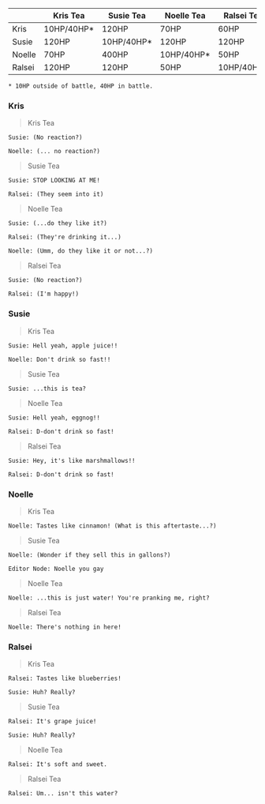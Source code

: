 
| | Kris Tea | Susie Tea | Noelle Tea  | Ralsei Tea |  
|---|---|---|---|---|
| Kris | 10HP/40HP*   | 120HP  | 70HP  | 60HP  |   
| Susie | 120HP  | 10HP/40HP*  | 120HP  | 120HP  |   
| Noelle | 70HP  | 400HP  | 10HP/40HP*  | 50HP  |   
| Ralsei | 120HP  | 120HP  | 50HP | 10HP/40HP*  |   

	* 10HP outside of battle, 40HP in battle.


### Kris

> Kris Tea

```
Susie: (No reaction?)

Noelle: (... no reaction?)
```

>Susie Tea

```
Susie: STOP LOOKING AT ME!

Ralsei: (They seem into it)
```

> Noelle Tea

```
Susie: (...do they like it?)

Ralsei: (They're drinking it...)

Noelle: (Umm, do they like it or not...?)
```

> Ralsei Tea

```
Susie: (No reaction?)

Ralsei: (I'm happy!)
```



### Susie

> Kris Tea

```
Susie: Hell yeah, apple juice!!

Noelle: Don't drink so fast!!
```

>Susie Tea

```
Susie: ...this is tea?
```

> Noelle Tea

```
Susie: Hell yeah, eggnog!!

Ralsei: D-don't drink so fast!
```

> Ralsei Tea

```
Susie: Hey, it's like marshmallows!!

Ralsei: D-don't drink so fast!
```



### Noelle

> Kris Tea

```
Noelle: Tastes like cinnamon! (What is this aftertaste...?)
```

>Susie Tea

```
Noelle: (Wonder if they sell this in gallons?)
```
	Editor Node: Noelle you gay

> Noelle Tea

```
Noelle: ...this is just water! You're pranking me, right?
```

> Ralsei Tea

```
Noelle: There's nothing in here!
```



### Ralsei

> Kris Tea

```
Ralsei: Tastes like blueberries!

Susie: Huh? Really?
```

>Susie Tea

```
Ralsei: It's grape juice! 

Susie: Huh? Really?
```

> Noelle Tea

```
Ralsei: It's soft and sweet.
```

> Ralsei Tea

```
Ralsei: Um... isn't this water?
```